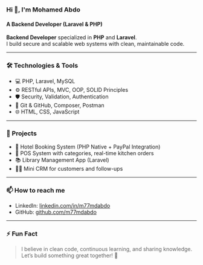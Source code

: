 ### Hi 👋, I'm Mohamed Abdo  
#### A Backend Developer (Laravel & PHP)

**Backend Developer** specialized in **PHP** and **Laravel**.  
I build secure and scalable web systems with clean, maintainable code.

---

### 🛠️ Technologies & Tools

- 💻 PHP, Laravel, MySQL
- ⚙️ RESTful APIs, MVC, OOP, SOLID Principles
- 🛡️ Security, Validation, Authentication
- 🧰 Git & GitHub, Composer, Postman
- 🌐 HTML, CSS, JavaScript

---

### 📌 Projects

- 🏨 Hotel Booking System (PHP Native + PayPal Integration)
- 🛒 POS System with categories, real-time kitchen orders
- 📚 Library Management App (Laravel)
- 🧑‍💼 Mini CRM for customers and follow-ups

---

### 📫 How to reach me

- LinkedIn: [linkedin.com/in/m77mdabdo](www.linkedin.com/in/mohamed-abdo-94a9872a1)
- GitHub: [github.com/m77mdabdo](https://github.com/m77mdabdo)

---

### ⚡ Fun Fact

> I believe in clean code, continuous learning, and sharing knowledge.  
Let’s build something great together! 🚀

